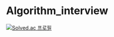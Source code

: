 # Algorithm_interview

[![Solved.ac
프로필](http://mazassumnida.wtf/api/generate_badge?boj=kyu5787)](https://solved.ac/kyu5787)